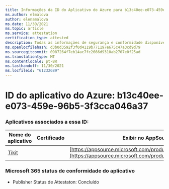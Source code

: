 ```yaml
---
title: Informações da ID do Aplicativo do Azure para b13c40ee-e073-459e-96b5-3f3cca046a37
ms.author: elmalova
author: elenamalova
ms.date: 11/30/2021
ms.topic: article
ms.service: attestation
certification_type: attested
description: Todas as informações de segurança e conformidade disponíveis para b13c40ee-e073-459e-96b5-3f3cca046a37.
ms.openlocfilehash: d3b0d3592f3f0d4119b771197e675c47a3cd9d79
ms.sourcegitcommit: 0987264f7eb14ac7fc2666d9310ab2707e0f25ad
ms.translationtype: MT
ms.contentlocale: pt-BR
ms.lasthandoff: 11/30/2021
ms.locfileid: "61232689"
---
```

# <a name="azure-app-id-b13c40ee-e073-459e-96b5-3f3cca046a37"></a>ID do aplicativo do Azure: b13c40ee-e073-459e-96b5-3f3cca046a37


### <a name="apps-associated-with-this-id"></a>Aplicativos associados a essa ID:
| **Nome do aplicativo** | **Certificado** | **Exibir no AppSource** |
|--------------|---------------|-----------------------|
| [Tikit](https://docs.microsoft.com/microsoft-365-app-certification/forward/WA200002602) |  | [https://appsource.microsoft.com/product/office/WA200002602](https://appsource.microsoft.com/product/office/WA200002602) |

### <a name="microsoft-365-app-compliance-status"></a>Microsoft 365 status de conformidade do aplicativo
- Publisher Status de Attestaton: Concluído
